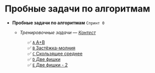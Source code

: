 <h1>Пробные задачи по алгоритмам</h1>
<ul>
<li><b>Пробные задачи по алгоритмам</b> <code>Спринт 0</code></li>
<ul>
<li><i>Тренировочные задачи —  <a href="https://contest.yandex.ru/contest/26365/problems/">Контест</a></i></li>
<ul>
✅ <a href="./A_A-plus-B"><code>A</code> A+B</a><br>
✅ <a href="./B_Zip-fastener"><code>B</code> Застёжка-молния</a><br>
✅ <a href="./C_Moving-average"><code>C</code> Скользящее среднее</a><br>
✅ <a href="./D_Two-chips"><code>D</code> Две фишки</a><br>
✅ <a href="./E_Two-chips-2"><code>E</code> Две фишки - 2</a><br>
</ul>
</ul>
</ul>
